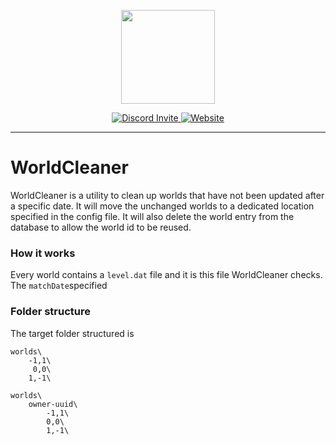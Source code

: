 <p align="center">
   <img src="https://www.buildersrefuge.com/wp-content/uploads/2018/11/Builders-Refuge-Logo-Horizontal-RGB.png" height="150" align="center">
</p>
<p align="center">
   <a href="https://discord.gg/dCrMhk3">
   <img src="https://img.shields.io/discord/256198526248157186.svg?style=flat-square&logo=discord" alt="Discord Invite"/>
   </a>
   <a href="https://www.buildersrefuge.com/">
   <img src="https://img.shields.io/badge/Website-buildersrefuge.com-5eb7c1.svg?style=flat-square" alt="Website"/>
   </a>
</p>

---
# WorldCleaner

WorldCleaner is a utility to clean up worlds that have not been updated after a specific date. It will move the 
unchanged worlds to a dedicated location specified in the config file. It will also delete the world entry from the 
database to allow the world id to be reused.
 
 
### How it works
Every world contains a `level.dat` file and it is this file WorldCleaner checks. The `matchDate`specified 
 
### Folder structure
The target folder structured is 
``` 
worlds\
    -1,1\
     0,0\
    1,-1\
```
``` 
worlds\
    owner-uuid\
        -1,1\
        0,0\
        1,-1\
```
